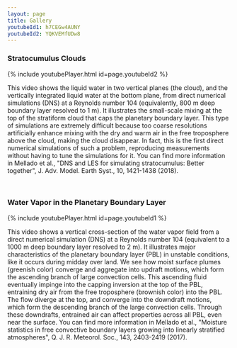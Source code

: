 ```yaml
---
layout: page
title: Gallery
youtubeId1: h7CEGw4AUNY
youtubeId2: YQKVEMfUDw8
---
```


### Stratocumulus Clouds

{% include youtubePlayer.html id=page.youtubeId2 %}

This video shows the liquid water in two vertical planes (the cloud), and the vertically integrated liquid water at the bottom plane, from direct numerical simulations (DNS) at a Reynolds number 104 (equivalently, 800 m deep boundary layer resolved to 1 m). It illustrates the small-scale mixing at the top of the stratiform cloud that caps the planetary boundary layer. This type of simulations are extremely difficult because too coarse resolutions artificially enhance mixing with the dry and warm air in the free troposphere above the cloud, making the cloud disappear. In fact, this is the first direct numerical simulations of such a problem, reproducing measurements without having to tune the simulations for it. You can find more information in Mellado et al., "DNS and LES for simulating stratocumulus: Better together", J. Adv. Model. Earth Syst., 10, 1421-1438 (2018).

<br>

### Water Vapor in the Planetary Boundary Layer

{% include youtubePlayer.html id=page.youtubeId1 %}

This video shows a vertical cross-section of the water vapor field from a direct numerical simulation (DNS) at a Reynolds number 104 (equivalent to a 1000 m deep boundary layer resolved to 2 m). It illustrates major characteristics of the planetary boundary layer (PBL) in unstable conditions, like it occurs during midday over land. We see how moist surface plumes (greenish color) converge and aggregate into updraft motions, which form the ascending branch of large convection cells. This ascending fluid eventually impinge into the capping inversion at the top of the PBL, entraining dry air from the free troposphere (brownish color) into the PBL. The flow diverge at the top, and converge into the downdraft motions, which form the descending branch of the large convection cells. Through these downdrafts, entrained air can affect properties across all PBL, even near the surface. You can find more information in Mellado et al., "Moisture statistics in free convective boundary layers growing into linearly stratified atmospheres", Q. J. R. Meteorol. Soc., 143, 2403-2419 (2017).
